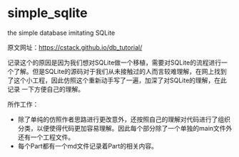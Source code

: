 # simple_sqlite
the simple database imitating SQLite

原文网址：https://cstack.github.io/db_tutorial/

记录这个的原因是因为我们想对SQLite做一个移植，需要对SQLite的流程进行一个了解。但是SQLite的源码对于我们从未接触过的人而言较难理解，在网上找到了这个小工程，因此仿照这个重新动手写了一遍，加深了对SQLite的理解，在此记录 一下方便自己的理解。

所作工作：

+ 除了单纯的仿照作者思路进行更改意外，还按照自己的理解对代码进行了组织分类，以便使得代码更加容易理解。因此每个部分除了一个单独的main文件外还有一个工程文件。
+ 每个Part都有一个md文件记录着Part的相关内容。

